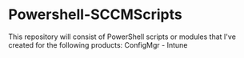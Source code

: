 # Powershell-SCCMScripts
This repository will consist of PowerShell scripts or modules that I've created for the following products:  ConfigMgr - Intune

